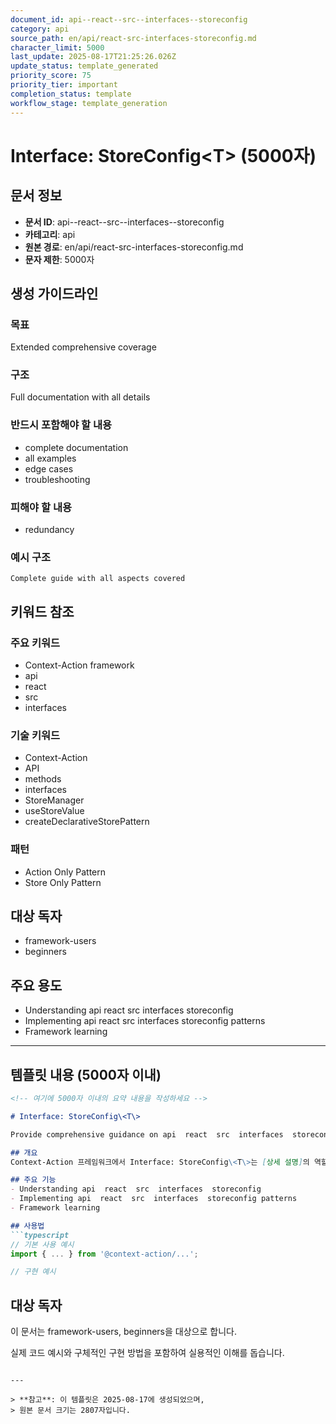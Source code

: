 ```yaml
---
document_id: api--react--src--interfaces--storeconfig
category: api
source_path: en/api/react-src-interfaces-storeconfig.md
character_limit: 5000
last_update: 2025-08-17T21:25:26.026Z
update_status: template_generated
priority_score: 75
priority_tier: important
completion_status: template
workflow_stage: template_generation
---
```


# Interface: StoreConfig\<T\> (5000자)

## 문서 정보
- **문서 ID**: api--react--src--interfaces--storeconfig
- **카테고리**: api
- **원본 경로**: en/api/react-src-interfaces-storeconfig.md
- **문자 제한**: 5000자

## 생성 가이드라인

### 목표
Extended comprehensive coverage

### 구조
Full documentation with all details

### 반드시 포함해야 할 내용
- complete documentation
- all examples
- edge cases
- troubleshooting

### 피해야 할 내용  
- redundancy

### 예시 구조
```
Complete guide with all aspects covered
```

## 키워드 참조

### 주요 키워드
- Context-Action framework
- api
- react
- src
- interfaces

### 기술 키워드
- Context-Action
- API
- methods
- interfaces
- StoreManager
- useStoreValue
- createDeclarativeStorePattern

### 패턴
- Action Only Pattern
- Store Only Pattern

## 대상 독자
- framework-users
- beginners

## 주요 용도
- Understanding api  react  src  interfaces  storeconfig
- Implementing api  react  src  interfaces  storeconfig patterns
- Framework learning

---

## 템플릿 내용 (5000자 이내)

```markdown
<!-- 여기에 5000자 이내의 요약 내용을 작성하세요 -->

# Interface: StoreConfig\<T\>

Provide comprehensive guidance on api  react  src  interfaces  storeconfig

## 개요
Context-Action 프레임워크에서 Interface: StoreConfig\<T\>는 [상세 설명]의 역할을 담당합니다.

## 주요 기능
- Understanding api  react  src  interfaces  storeconfig
- Implementing api  react  src  interfaces  storeconfig patterns
- Framework learning

## 사용법
```typescript
// 기본 사용 예시
import { ... } from '@context-action/...';

// 구현 예시
```

## 대상 독자
이 문서는 framework-users, beginners을 대상으로 합니다.

실제 코드 예시와 구체적인 구현 방법을 포함하여 실용적인 이해를 돕습니다.
```

---

> **참고**: 이 템플릿은 2025-08-17에 생성되었으며, 
> 원본 문서 크기는 2807자입니다.
